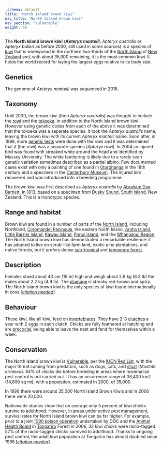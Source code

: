 ```yaml
---
_schema: default
title: "North Island brown kiwi"
nav_title: "North Island brown kiwi"
nav_section: "Vulnerable"
weight: 90
---
```

                                   



 

The **North Island brown kiwi** (_**Apteryx mantelli**_; _Apteryx australis_ or _Apteryx bulleri_ as before 2000, still used in some sources) is a species of [kiwi](https://en.wikipedia.org/wiki/Kiwi_(bird)) that is widespread in the northern two-thirds of the [North Island](https://en.wikipedia.org/wiki/North_Island) of [New Zealand](https://en.wikipedia.org/wiki/New_Zealand) and, with about 35,000 remaining, it is the most common kiwi. It holds the world record for laying the largest eggs relative to its body size.

Genetics
------------

The genome of _Apteryx mantelli_ was sequenced in 2015.

Taxonomy
------------

Until 2000, the brown kiwi (then _Apteryx australis_) was thought to include the [rowi](https://en.wikipedia.org/wiki/Rowi) and the [tokoeka](https://en.wikipedia.org/wiki/Tokoeka), in addition to the North Island brown kiwi. However using genetic codes from each of the above it was determined that the tokoeka was a separate species, it took the _Apteryx australis_ name, leaving the brown kiwi with its current _Apteryx mantelli_ name. Soon after, in 1998, more [genetic tests](https://en.wikipedia.org/wiki/Molecular_phylogeny) were done with the rowi and it was determined that it (the rowi) was a separate species (_Apteryx rowi_). In 2004 an injured bird was found with streaked white around the head and identified by Massey University. The white feathering is likely due to a rarely seen genetic variation sometimes described as a partial albino. Few documented cases exist with only a painting of one found in [Otorohanga](https://en.wikipedia.org/wiki/Otorohanga) in the 18th century and a specimen in the [Canterbury Museum](https://en.wikipedia.org/wiki/Canterbury_Museum,_Christchurch). The injured bird recovered and was introduced into a breeding programme.

The brown kiwi was first described as _Apteryx australis_ by [Abraham Dee Bartlett](https://en.wikipedia.org/wiki/Abraham_Dee_Bartlett), in 1813, based on a specimen from [Dusky Sound](https://en.wikipedia.org/wiki/Dusky_Sound), [South Island](https://en.wikipedia.org/wiki/South_Island), New Zealand. This is a monotypic species.

Range and habitat
---------------------

Brown kiwi are found in a number of parts of the [North Island](https://en.wikipedia.org/wiki/North_Island), including Northland, [Coromandel Peninsula](https://en.wikipedia.org/wiki/Coromandel_Peninsula), the eastern North Island, [Aroha Island](https://en.wikipedia.org/wiki/Aroha_Island), [Little Barrier Island](https://en.wikipedia.org/wiki/Little_Barrier_Island), [Kawau Island](https://en.wikipedia.org/wiki/Kawau_Island), [Ponui Island](https://en.wikipedia.org/wiki/Ponui_Island), and the [Whanganui Region](https://en.wikipedia.org/wiki/Wanganui_(district),_New_Zealand). The North Island brown kiwi has demonstrated a remarkable resilience: it has adapted to live on scrub-like farm land, exotic pine plantations, and native forests, but it prefers dense [sub-tropical](https://en.wikipedia.org/wiki/Sub-tropical) and [temperate forest](https://en.wikipedia.org/wiki/Temperate_forest).

Description
---------------

Females stand about 40 cm (16 in) high and weigh about 2.8 kg (6.2 lb) the males about 2.2 kg (4.9 lb). The [plumage](https://en.wikipedia.org/wiki/Plumage) is streaky red-brown and spiky. The North Island brown kiwi is the only species of kiwi found internationally in zoos.\[_[citation needed](https://en.wikipedia.org/wiki/Wikipedia:Citation_needed)_\]

Behaviour
-------------

These kiwi, like all kiwi, feed on [invertebrates](https://en.wikipedia.org/wiki/Invertebrates). They have 2-3 [clutches](https://en.wikipedia.org/wiki/Clutch_(eggs)) a year with 2 eggs in each clutch. Chicks are fully feathered at hatching and are [precocial](https://en.wikipedia.org/wiki/Precociality), being able to leave the nest and fend for themselves within a week.

Conservation
----------------

The North Island brown kiwi is [Vulnerable](https://en.wikipedia.org/wiki/Vulnerable_species), per the [IUCN Red List](https://en.wikipedia.org/wiki/IUCN_Red_List), with the major threat coming from predators, such as dogs, cats, and [stoat](https://en.wikipedia.org/wiki/Stoat) (_Mustela erminea_). 94% of chicks die before breeding in areas where mammalian pest control is not carried out. It has an occurrence range of 38,400 km2 (14,800 sq mi), with a population, estimated in 2000, of 35,000.

In 1996 there were around 35,000 North Island Brown Kiwis and in 2006 there were 20,000. 

Nationwide studies show that on average only 5 percent of kiwi chicks survive to adulthood. However, in areas under active pest management, survival rates for North Island brown kiwi can be far higher. For example, prior to a joint [1080 poison operation](https://en.wikipedia.org/wiki/1080_usage_in_New_Zealand) undertaken by DOC and the [Animal Health Board](https://en.wikipedia.org/wiki/Animal_Health_Board_(New_Zealand)) in [Tongariro](https://en.wikipedia.org/wiki/Tongariro) Forest in 2006, 32 kiwi chicks were radio-tagged. 57% of the radio-tagged chicks survived to adulthood. Thanks to ongoing pest control, the adult kiwi population at Tongariro has almost doubled since 1998.\[_[citation needed](https://en.wikipedia.org/wiki/Wikipedia:Citation_needed)_\]

